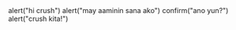 <D0CTYPE HTML>
  <html>
  <head>
  <title>confesskaycrush</title>
<scrip type"text/javascript">
alert("hi crush")
alert("may aaminin sana ako")
confirm("ano yun?")
  alert("crush kita!")
</script>
</head>

</body>
</html
